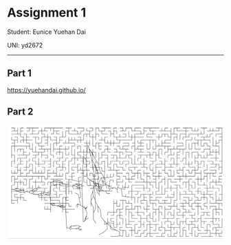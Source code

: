 <!-- title: Assignment 1 -->

# Assignment 1
Student: Eunice Yuehan Dai

UNI: yd2672

---

## Part 1
https://yuehandai.github.io/

## Part 2
![](tree.png)